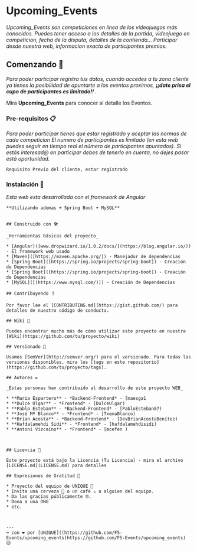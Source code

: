 # Upcoming_Events

_Upcoming_Events son competiciones en linea de los videojuegos más conocidos.
Puedes tener acceso a los detalles de la partida, videojuego en competicion, fecha de la disputa, detalles
de la contienda... Participar desde nuestra web, informacion exacta de participantes premios._

## Comenzando 🚀

_Para poder participar registra tus datos, cuando accedes a tu zona cliente ya tienes la posibilidad de apuntarte
a los eventos proximos, **¡¡date prisa el cupo de participantes es limitado!!** ._

Mira **Upcoming_Events** para conocer al detalle los Eventos.


### Pre-requisitos 📋

_Para poder participar tienes que estar registrado y aceptar las normas de cada competicion
El numero de participantes es limitado (en esta web puedes seguir en tiempo real el número de participantes apuntados).
Si estás interesad@ en participar debes de tenerlo en cuenta, no dejes pasar está oportunidad._

```
Requisito Previo del cliente, estar registrado
```

### Instalación 🔧

_Esta web esta desarrollada con el framework de Angular_

```
**Utilizando ademas + Spring Boot + MySQL**
```

```

## Construido con 🛠️

_Herramientas básicas del proyecto_

* [Angular]([www.dropwizard.io/1.0.2/docs/](https://blog.angular.io/)) - El framework web usado
* [Maven]([https://maven.apache.org/]) - Manejador de dependencias
* [Spring Boot]([https://spring.io/projects/spring-boot]) - Creación de Dependencias
* [Spring Boot]([https://spring.io/projects/spring-boot]) - Creación de Dependencias
* [MySQL]([(https://www.mysql.com/)]) - Creación de Dependencias
  
## Contribuyendo 🖇️

Por favor lee el [CONTRIBUTING.md](https://gist.github.com/) para detalles de nuestro código de conducta.

## Wiki 📖

Puedes encontrar mucho más de cómo utilizar este proyecto en nuestra [Wiki](https://github.com/tu/proyecto/wiki)

## Versionado 📌

Usamos [SemVer](http://semver.org/) para el versionado. Para todas las versiones disponibles, mira los [tags en este repositorio](https://github.com/tu/proyecto/tags).

## Autores ✒️

_Estas personas han contribuido al desarrollo de este proyecto WEB_

* **Maria Espartero** - *Backend-Frontend* - [maesga1
* **Dulce Ulgar** - *Frontend* - [DulceUlgar)
* **Pablo Esteban** - *Backend-Frontend* - [PabloEsteban87)
* **José Mª Blanco** - *Frontend* - [TxemaBlanco)
* **Brian Acosta** - *Backend-Frontend* - [DevBrianAcostaBenítez)
* **Hafdalamehdi Sidi** - *Frontend* - [hafdalamehdisidi)
* **Antoni Vizcaíno** - *Frontend* - [mcefen )



## Licencia 📄

Este proyecto está bajo la Licencia (Tu Licencia) - mira el archivo [LICENSE.md](LICENSE.md) para detalles

## Expresiones de Gratitud 🎁

* Proyecto del equipo de UNIQUE 📢
* Invita una cerveza 🍺 o un café ☕ a alguien del equipo. 
* Da las gracias públicamente 🤓.
* Dona a una ONG`
* etc.



---
⌨️ con ❤️ por [UNIQUE]((https://github.com/F5-Events/upcoming_events)https://github.com/F5-Events/upcoming_events) 😊
